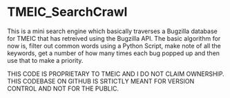 # TMEIC_SearchCrawl
This is a mini search engine which basically traverses a Bugzilla database for TMEIC that has retreived using the Bugzilla API.
The basic algorithm for now is, filter out common words using a Python Script, make note of all the keywords, get a number of how many
times each bug popped up and then use that to make a priority.

THIS CODE IS PROPRIETARY TO TMEIC AND I DO NOT CLAIM OWNERSHIP. THIS CODEBASE ON GITHUB IS SRTICTLY MEANT FOR VERSION CONTROL AND NOT FOR THE PUBLIC.
